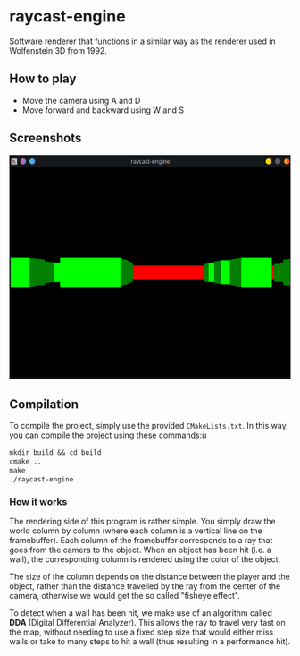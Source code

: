 # raycast-engine
Software renderer that functions in a similar way as the renderer used in Wolfenstein 3D from 1992.

## How to play
- Move the camera using A and D
- Move forward and backward using W and S

## Screenshots
![](res/screenshot.png)

## Compilation
To compile the project, simply use the provided `CMakeLists.txt`.
In this way, you can compile the project using these commands:ù

```
mkdir build && cd build
cmake ..
make
./raycast-engine
```

### How it works
The rendering side of this program is rather simple.
You simply draw the world column by column (where each column is a vertical line on the framebuffer).
Each column of the framebuffer corresponds to a ray that goes from the camera to the object. When an object has been hit (i.e. a wall), the corresponding column is rendered using the color of the object.

The size of the column depends on the distance between the player and the object, rather than the distance travelled by the ray from the center of the camera, otherwise we would get the so called "fisheye effect".

To detect when a wall has been hit, we make use of an algorithm called __DDA__ (Digital Differential Analyzer). This allows the ray to travel very fast on the map, without needing to use a fixed step size that would either miss walls or take to many steps to hit a wall (thus resulting in a performance hit).